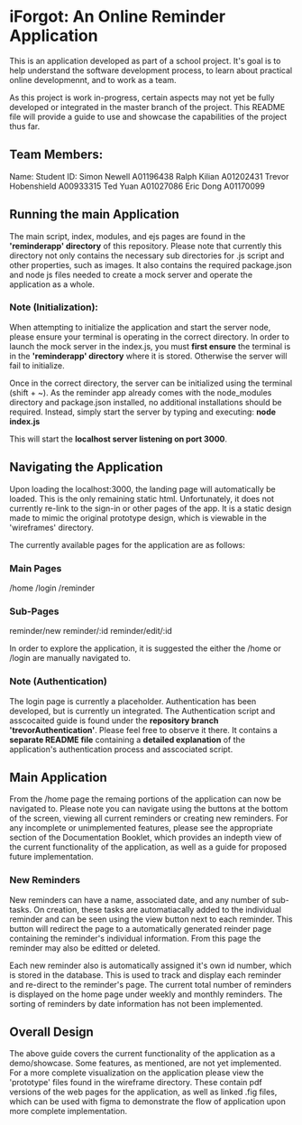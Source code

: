 # iForgot:  An Online Reminder Application

This is an application developed as part of a school project.
It's goal is to help understand the software development process, to learn about practical online developmennt, and to work as a team.

As this project is work in-progress, certain aspects may not yet be fully developed or integrated in the master branch of the project.
This README file will provide a guide to use and showcase the capabilities of the project thus far.

## Team Members:

Name:               Student ID:
Simon Newell        A01196438
Ralph Kilian        A01202431
Trevor Hobenshield  A00933315
Ted Yuan            A01027086
Eric Dong           A01170099


## Running the main Application
The main script, index, modules, and ejs pages are found in the **'reminderapp' directory** of this repository.
Please note that currently this directory not only contains the necessary sub directories for .js script and other properties, such as images.  It also contains the required package.json and node js files needed to create a mock server and operate the application as a whole.

### Note (Initialization):
When attempting to initialize the application and start the server node, please ensure your terminal is operating in the correct directory.  In order to launch the mock server in the index.js, you must **first ensure** the terminal is in the **'reminderapp' directory** where it is stored.  Otherwise the server will fail to initialize.

Once in the correct directory, the server can be initialized using the terminal (shift + ~).  As the reminder app already comes with the node_modules directory and package.json installed, no additional installations should be required.  Instead, simply start the server by typing and executing: **node index.js**

This will start the **localhost server listening on port 3000**.

## Navigating the Application
Upon loading the localhost:3000, the landing page will automatically be loaded.  This is the only remaining static html.  Unfortunately, it does not currently re-link to the sign-in or other pages of the app.  It is a static design made to mimic the original prototype design, which is viewable in the 'wireframes' directory.

The currently available pages for the application are as follows:
### Main Pages
/home
/login
/reminder

### Sub-Pages
reminder/new
reminder/:id
reminder/edit/:id

In order to explore the application, it is suggested the either the /home or /login are manually navigated to.

### Note (Authentication)
The login page is currently a placeholder.  Authentication has been developed, but is currently un integrated.
The Authentication script and asscocaited guide is found under the **repository branch 'trevorAuthentication'**.
Please feel free to observe it there.  It contains a **separate README file** containing a **detailed explanation** of the application's authentication process and asscociated script.

## Main Application
From the /home page the remaing portions of the application can now be navigated to.  Please note you can navigate using the buttons at the bottom of the screen, viewing all current reminders or creating new reminders.  For any incomplete or unimplemented features, please see the appropriate section of the Documentation Booklet, which provides an indepth view of the current functionality of the application, as well as a guide for proposed future implementation.

### New Reminders
New reminders can have a name, associated date, and any number of sub-tasks.  On creation, these tasks are automatiacally added to the individual reminder and can be seen using the view button next to each reminder.  This button will redirect the page to a automatically generated reinder page containing the reminder's individual information.  From this page the reminder may also be editted or deleted.

Each new reminder also is automatically assigned it's own id number, which is stored in the database.  This is used to track and display each reminder and re-direct to the reminder's page.  The current total number of reminders is displayed on the home page under weekly and monthly reminders.  The sorting of reminders by date information has not been implemented.

## Overall Design
The above guide covers the current functionality of the application as a demo/showcase.  Some features, as mentioned, are not yet implemented.  For a more complete visualization on the application please view the 'prototype' files found in the wireframe directory.  These contain pdf versions of the web pages for the application, as well as linked .fig files, which can be used with figma to demonstrate the flow of application upon more complete implementation.
